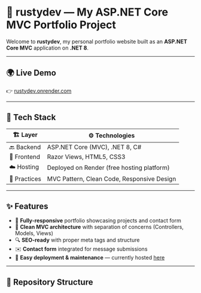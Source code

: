# 🚀 rustydev — My ASP.NET Core MVC Portfolio Project

Welcome to **rustydev**, my personal portfolio website built as an **ASP.NET Core MVC** application on **.NET 8**.

---

## 🌍 Live Demo
👉 [rustydev.onrender.com](https://rustydev.onrender.com/)

---

## 🔧 Tech Stack

| 🏗 Layer     | ⚙️ Technologies                              |
|--------------|-----------------------------------------------|
| 🔙 Backend   | ASP.NET Core (MVC), .NET 8, C#                |
| 🎨 Frontend  | Razor Views, HTML5, CSS3                      |
| ☁️ Hosting   | Deployed on Render (free hosting platform)    |
| 📐 Practices | MVC Pattern, Clean Code, Responsive Design    |

---

## ✨ Features

- 📱 **Fully-responsive** portfolio showcasing projects and contact form  
- 🧩 **Clean MVC architecture** with separation of concerns (Controllers, Models, Views)  
- 🔍 **SEO-ready** with proper meta tags and structure  
- ✉️ **Contact form** integrated for message submissions  
- 🚀 **Easy deployment & maintenance** — currently hosted [here](https://rustydev.onrender.com/)  

---

## 📂 Repository Structure

